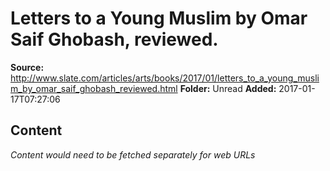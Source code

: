 # Letters to a Young Muslim by Omar Saif Ghobash, reviewed.

**Source:** http://www.slate.com/articles/arts/books/2017/01/letters_to_a_young_muslim_by_omar_saif_ghobash_reviewed.html
**Folder:** Unread
**Added:** 2017-01-17T07:27:06




## Content
*Content would need to be fetched separately for web URLs*
